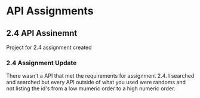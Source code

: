 # API Assignments

## 2.4 API Assinemnt

Project for 2.4 assignment created

### 2.4 Assignment Update

There wasn't a API that met the requirements for assignment 2.4. I searched and searched but every API outside of what you used were randoms and not listing the id's from a low mumeric order to a high numeric order.
